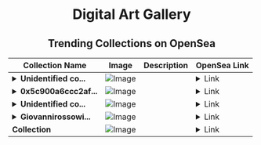 <div align="center">

# Digital Art Gallery

## Trending Collections on OpenSea

| Collection Name                       | Image                                                                                     | Description                       | OpenSea Link                                                                                          |
|---------------------------------------|-------------------------------------------------------------------------------------------|-----------------------------------|--------------------------------------------------------------------------------------------------------|
| **<details><summary>Unidentified co...</summary>Unidentified contract 09636167-9c38-4eba-a8aa-c57965c1c78a</details>** | ![Image](https://i.seadn.io/s/raw/files/a837708742ad8afcb35eb60ba787976d.jpg?w=500&auto=format?w=200&auto=format) |  | <details><summary>Link</summary>[Unidentified contract 09636167-9c38-4eba-a8aa-c57965c1c78a](https://opensea.io/collection/unidentified-contract-09636167-9c38-4eba-a8aa-c579)</details> |
| **<details><summary>0x5c900a6ccc2af...</summary>0x5c900a6ccc2af3d9447781c8b4beeeff2b794c89</details>** | ![Image](https://i.seadn.io/s/raw/files/0120dbe70465f91ae019e541cba50a56.jpg?w=500&auto=format?w=200&auto=format) |  | <details><summary>Link</summary>[0x5c900a6ccc2af3d9447781c8b4beeeff2b794c89](https://opensea.io/collection/0x5c900a6ccc2af3d9447781c8b4beeeff2b794c89)</details> |
| **<details><summary>Unidentified co...</summary>Unidentified contract 91be8a67-ecea-4cad-98e2-8c4822920242</details>** | ![Image](https://i.seadn.io/s/raw/files/e9acf51ddce687ccf33c485e916aec1b.jpg?w=500&auto=format?w=200&auto=format) |  | <details><summary>Link</summary>[Unidentified contract 91be8a67-ecea-4cad-98e2-8c4822920242](https://opensea.io/collection/unidentified-contract-91be8a67-ecea-4cad-98e2-8c48)</details> |
| **<details><summary>Giovannirossowi...</summary>Giovannirossowinery2021f0750</details>** | ![Image](https://i.seadn.io/s/raw/files/e7e1519e06903ed619769e27924752c8.png?w=500&auto=format?w=200&auto=format) |  | <details><summary>Link</summary>[Giovannirossowinery2021f0750](https://opensea.io/collection/giovannirossowinery2021f0750)</details> |
| **Collection** | ![Image](https://i.seadn.io/s/raw/files/cf57d187551dd413e4295042fa0b97b2.jpg?w=500&auto=format?w=200&auto=format) |  | <details><summary>Link</summary>[Collection](https://opensea.io/collection/collection-1972)</details> |

</div>